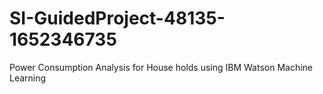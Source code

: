 # SI-GuidedProject-48135-1652346735
Power Consumption Analysis for House holds using IBM Watson Machine Learning
